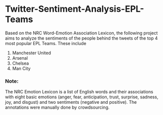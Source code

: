 # Twitter-Sentiment-Analysis-EPL-Teams
Based on the NRC Word-Emotion Association Lexicon, the following project aims to analyze the sentiments of the people behind the tweets of the top 4 most popular EPL Teams. These include
1) Manchester United
2) Arsenal
3) Chelsea
4) Man City

### Note:
The NRC Emotion Lexicon is a list of English words and their associations with eight basic emotions (anger, fear, anticipation, trust, surprise, sadness, joy, and disgust) and two sentiments (negative and positive). The annotations were manually done by crowdsourcing.
